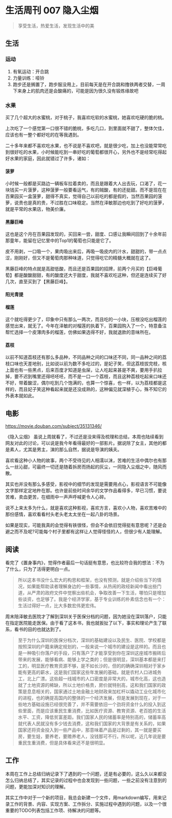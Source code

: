 # 生活周刊 007 隐入尘烟

> 享受生活，热爱生活，发现生活中的美

## 生活
### 运动
1. 有氧运动：开合跳
2. 力量训练：哑铃
3. 跑步还是搁置了，跑步服没用上，目前每天是在开合跳和撸铁两者交替，一周下来身上的肌肉还是会酸痛的，可能是因为很久没有锻炼缘故吧

### 水果
买了几个超大的水蜜桃，对于桃子，我喜欢吃软的水蜜桃，她喜欢吃硬的脆的桃。

上次吃了一个感觉第一口很不错的脆桃，多吃几口，到里面就不甜了，整体欠佳，应该也有一整个都好吃的在等我遇到。

二十多年来都不喜欢吃水果，也不说是不喜欢吧，就是很少吃，加上也没能常常吃到很好吃的水果，小时候能吃到一串好吃的葡萄都很开心，另外也不是经常吃得起好水果的家庭，因此就错过了许多，诸如：

#### 菠萝
小时候一般都是买路边一辆板车拉着卖的，而且是跟着大人出去玩，口渴了，花一块钱买一片菠萝，这种菠萝一般要看运气，有的贼酸，有的还挺甜。而不是现在在百果园买一盒菠萝，甜得不真实，觉得自己以前吃的都是假的，当然百果园的菠萝，说贵也是真的贵，不过胜在口味稳定。当然在泽敏那边也吃到了好吃的菠萝，就是平常的水果店，物美价廉。

#### 黑藤巨峰
这也是这个月在百果园发现的，买回来一尝，甜度、口感让我瞬间回到了十余年前那童年，能留在记忆里中的Top1的葡萄也只能是它了。

皮不用剥，一口吸一个，果肉吸出来后，再吸一吸皮内的汁水，甜甜的，带一点点涩，刚刚好，但又不是葡萄肉那种味道，只觉得吃它的精髓大概就在这了。

黑藤巨峰的特点就是高甜低酸，而且还是百果园的招牌，前两个月买的【巨峰葡萄】都是酸酸甜甜，有的酸度还大于甜度，我就不喜欢吃这种，但还是连续买了好几次，直至买到了【黑藤巨峰】。

#### 阳光青提

#### 榴莲
这个就吃得更少了，印象中只有那么一两次，而且吃的一小块，压根没吃出榴莲的感觉出来，就无了。今年在泽敏的对榴莲的执着下，百果园购入了一个，特意备注帮忙选择一个皮薄肉多的榴莲，仿佛如果选得不好，我就退款的意味所在。

#### 荔枝
以前不知道荔枝还有那么多品种，不同品种之间的口味还不同，同一品种之间的荔枝口味也天差地别，比如说以前为数不多吃过的，是妃子笑，但这荔枝拔完枝，核上面也有一些黑点，后来百度才知道是虫屎，让人吃起来甚是不爽，要用手扒拉掉，要不迟到嘴里还得呸呸呸，而不是一口一个荔枝，而且这种荔枝吃起来口味还不好，带着酸涩，偶尔吃到几个饱满的，也算一个惊喜，也一样，以为荔枝都是这样的，而且妃子笑这种看起来就是还没成熟的，这种偏见就深植于心，殊不知它的外表本就如此。
   
## 电影
<https://movie.douban.com/subject/35131346/>

《隐入尘烟》 虽说上周就看了，不过还是没来得及梳理和总结，本周也陆续看到网友对此的讨论，可以说是我今年看得最好的一部影片。据说除了女主，其他的都是素人，尤其是男主，演的那么自然，据说是导演的姨夫。

喜欢看这种小人物的故事，两个不受待见的人相濡以沫，苦难的生活中偶尔也有那么一丝沁甜，可最终一切还是随着拆房而扬起的灰尘，一同隐入尘烟之中，随风而散。

其实也并没有那么多感受，影视中的细节的发现是需要用点心，影视语言不可能像文字那样定定地杵在那。也许是前些时间余华的文学作品看得多，早已习惯，要说苦难，卖血更苦，在细雨中一声声呼喊更令人心碎。

说不上来太多为什么，就是喜欢这种影视，喜欢方言，喜欢小人物，喜欢苦难中的那份感情，喜欢看看村头老头老太太坐在一起八卦的场景。

如果是现实，可能我真的会觉得有铁很怪，但会不会依旧觉得挺有意思呢？还是会避之而不及呢?可能每个村子里都有这样让人觉得怪怪的人，但很少有人能理解。

## 阅读
看完了《置身事内》，觉得作者最后一句话挺有意思，也比较符合我的想法：不为了什么，只为了活得更明白一点。

> 所以这本书没什么宏大的构思和框架，也没有预测，就是介绍些当下的情况，如果能帮助读者理解身边的一些事情，从热闹的政经新闻中看出些门道，从严肃的政府文件中觉察出些机会，争取改善一下生活，哪怕只是增加些谈资，也足够了。我是个经济学家，基于专业训练的朴素信念也有一个：生活过得好一点，比大多数宏伟更宏伟。

周末陪泽敏去医院才了解到深圳关于医保分档的问题，因为她没在深圳落户，只能在指定医院能走医保。由于看了这本书，我也就扳扯了以下，事实和理论产生了联系，看书的目的也就达到了。

> 至于为什么深圳的医保分档次，深圳的基础建设以及民生、医院、学校都是按照深圳的户籍来确定规划的，一般来说一个城市的建设是这样的。而且也是一种吸引你落户的手段，只有落户了才能享受到你在深圳这座城市搬砖后带来的发展，能够看病、能够上学之类的；但是很明显，深圳基本都是来打工的，明显医疗教育资源不够，是不如长沙的，但的的确确深圳相对于家乡能有更高的薪水，这是我们国家这些年发展的基础，就是农村人口进城务工，北上广漂。这些超一线城市的人口密度是非常大的，城市化高，这也造就了土地资源的稀缺，所以土地价格贵，房价就特别高，这和我们国家的政策是息息相关的，国家通过土地金融土地财政来加杠杆以撬动工业化城市化的进程，也的确提高国内的整体的一个经济发展，但是发展到现在，对于一些地方基础设施已经很完善了，并不需要依旧一个劲将资金什么的投入到这些里面，而是应该重民生重消费，比如医疗资源、教育资源、老百姓的生活水平、工资，降低贫富差距。我们国家人民的储蓄率是特别高的，储蓄率高就代表人民就没有多少钱去消费，这和我们国家的大背景是有关系的，如果国家还将资金投入到一些产品中，那意味着产品是过剩的，其一就是要买房，要生娃，要养老，要赡养老人，没钱那可不行。所以呢，近几年说是要重民生重消费，但是具体看来还不是很明显。

## 工作
本周在工作上总结归纳记录下了遇到的一个问题，还是有必要的，这么久以来都没怎么归纳总结了，其实记录的过程中也会发现到一些问题，一些之前没有注意到的问题，更能加深对知识的理解。

其实工作中对于一个新的项目，我总会新建一个文件，用markdown编写，用来记录工作的背景、内容、实现方案、工作拆分、实施过程中遇到的问题，以及一个很重要的TODO列表包括工作项、待解决的问题等。
